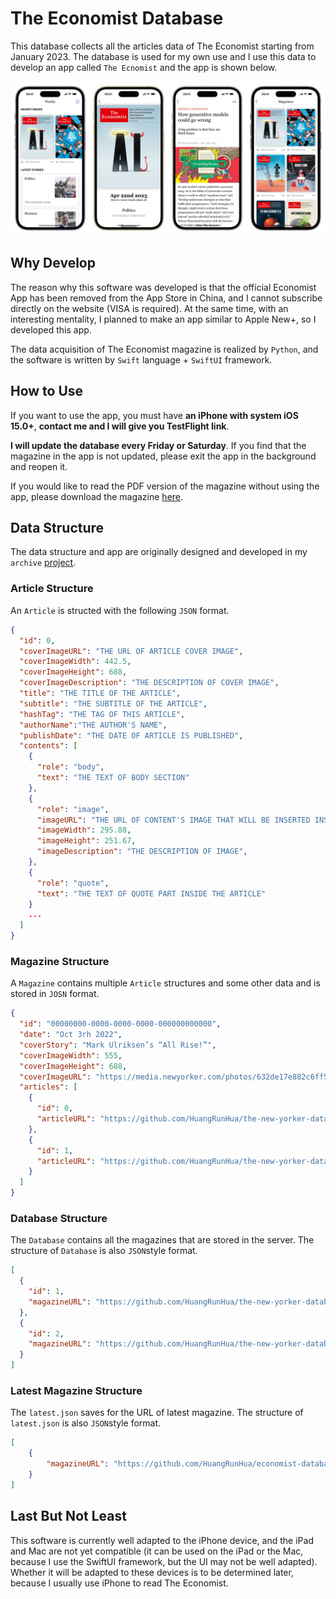 # The Economist Database

This database collects all the articles data of The Economist starting from January 2023. The database is used for my own use and I use this data to develop an app called `The Ecnomist` and the app is shown below.

![](https://github.com/HuangRunHua/economist-database/raw/main/Cover.JPEG)

## Why Develop

The reason why this software was developed is that the official Economist App has been removed from the App Store in China, and I cannot subscribe directly on the website (VISA is required). At the same time, with an interesting mentality, I planned to make an app similar to Apple New+, so I developed this app. 

The data acquisition of The Economist magazine is realized by `Python`, and the software is written by `Swift` language + `SwiftUI` framework.

## How to Use

If you want to use the app, you must have **an iPhone with system iOS 15.0+**, **contact me and I will give you TestFlight link**. 

**I will update the database every Friday or Saturday**. If you find that the magazine in the app is not updated, please exit the app in the background and reopen it.

If you would like to read the PDF version of the magazine without using the app, please download the magazine [here](https://github.com/HuangRunHua/the-economist-time-etc).

## Data Structure

The data structure and app are originally designed and developed in my `archive` [project](https://github.com/HuangRunHua/the-new-yorker-database).

### Article Structure

An `Article` is structed with the following `JSON` format.

```json
{
  "id": 0,
  "coverImageURL": "THE URL OF ARTICLE COVER IMAGE",
  "coverImageWidth": 442.5,
  "coverImageHeight": 688,
  "coverImageDescription": "THE DESCRIPTION OF COVER IMAGE",
  "title": "THE TITLE OF THE ARTICLE",
  "subtitle": "THE SUBTITLE OF THE ARTICLE",
  "hashTag": "THE TAG OF THIS ARTICLE",
  "authorName":"THE AUTHOR'S NAME",
  "publishDate": "THE DATE OF ARTICLE IS PUBLISHED",
  "contents": [
    {
      "role": "body",
      "text": "THE TEXT OF BODY SECTION"
    },
    {
      "role": "image",
      "imageURL": "THE URL OF CONTENT'S IMAGE THAT WILL BE INSERTED INSIDE AN ARTICLE",
      "imageWidth": 295.88,
      "imageHeight": 251.67,
      "imageDescription": "THE DESCRIPTION OF IMAGE",
    },
    {
      "role": "quote",
      "text": "THE TEXT OF QUOTE PART INSIDE THE ARTICLE"
    }
    ...
  ]
}
```

### Magazine Structure

A `Magazine` contains multiple `Article` structures and some other data and is stored in `JOSN` format.

```json
{
  "id": "00000000-0000-0000-0000-000000000000",
  "date": "Oct 3rh 2022",
  "coverStory": "Mark Ulriksen’s “All Rise!”",
  "coverImageWidth": 555,
  "coverImageHeight": 688,
  "coverImageURL": "https://media.newyorker.com/photos/632de17e882c6ff52b2d3b1f/master/w_380,c_limit/2022_10_03.jpg",
  "articles": [
    {
      "id": 0,
      "articleURL": "https://github.com/HuangRunHua/the-new-yorker-database/raw/main/database/2022_10_03/the-shock-and-aftershocks-of-the-waste-land/article.json"
    },
    {
      "id": 1,
      "articleURL": "https://github.com/HuangRunHua/the-new-yorker-database/raw/main/database/2022_10_03/how-to-recover-from-a-happy-childhood.json"
    }
  ]
}
```

### Database Structure

The `Database` contains all the magazines that are stored in the server. The structure of `Database` is also `JSON`style format.

```json
[
  {
    "id": 1,
    "magazineURL": "https://github.com/HuangRunHua/the-new-yorker-database/raw/main/database/2022_09_26/2022_09_26.json"
  },
  {
    "id": 2,
    "magazineURL": "https://github.com/HuangRunHua/the-new-yorker-database/raw/main/database/2022_10_03/2022_10_03.json"
  }
]
```

### Latest Magazine Structure

The `latest.json` saves for the URL of latest magazine. The structure of `latest.json` is also `JSON`style format.

```json
[
    {
        "magazineURL": "https://github.com/HuangRunHua/economist-database/raw/main/weekly-json/2023-04-22.json"
    }
]
```

## Last But Not Least

This software is currently well adapted to the iPhone device, and the iPad and Mac are not yet compatible (it can be used on the iPad or the Mac, because I use the SwiftUI framework, but the UI may not be well adapted). Whether it will be adapted to these devices is to be determined later, because I usually use iPhone to read The Economist.


